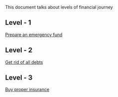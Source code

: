 This document talks about levels of financial journey 

Level - 1
---------

[Prepare an emergency fund](https://github.com/stocks-and-finance/learning-materials/blob/master/emergency-funds.md)


Level - 2
---------

[Get rid of all debts](https://github.com/stocks-and-finance/learning-materials/blob/master/financial-journey/debts.md)


Level - 3
----------
[Buy proper insurance](https://github.com/stocks-and-finance/learning-materials/blob/master/financial-journey/insurance.md)
